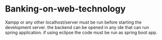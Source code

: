# Banking-on-web-technology
Xampp or any other localhost/server must be run before starting the development server.
the backend can be opened in any ide that can run spring application.
if using eclipse the code must be run as spring boot app.
